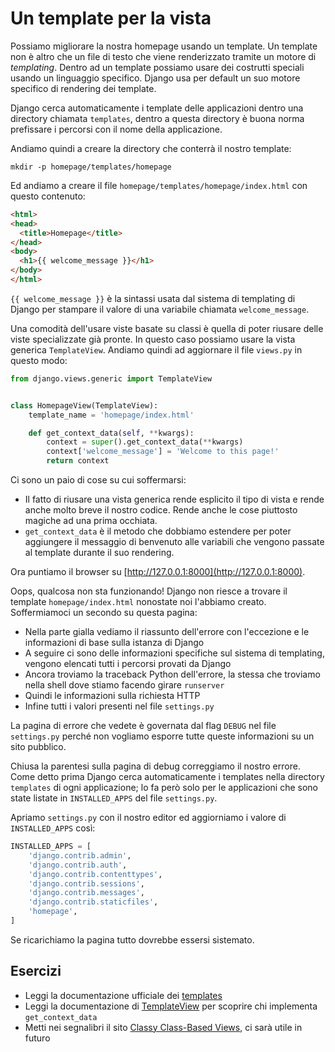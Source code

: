 # Un template per la vista

Possiamo migliorare la nostra homepage usando un template. Un template non è altro che un file di testo
che viene renderizzato tramite un motore di *templating*. Dentro ad un template possiamo usare dei
costrutti speciali usando un linguaggio specifico. Django usa per default un suo motore specifico di
rendering dei template.

Django cerca automaticamente i template delle applicazioni dentro una directory chiamata `templates`,
dentro a questa directory è buona norma prefissare i percorsi con il nome della applicazione.

Andiamo quindi a creare la directory che conterrà il nostro template:

```shell
mkdir -p homepage/templates/homepage
```

Ed andiamo a creare il file `homepage/templates/homepage/index.html` con questo contenuto:

```html
<html>
<head>
  <title>Homepage</title>
</head>
<body>
  <h1>{{ welcome_message }}</h1>
</body>
</html>
```

`{{ welcome_message }}` è la sintassi usata dal sistema di templating di Django per stampare il valore
di una variabile chiamata `welcome_message`.

Una comodità dell'usare viste basate su classi è quella di poter riusare delle viste specializzate
già pronte. In questo caso possiamo usare la vista generica `TemplateView`. Andiamo quindi ad
aggiornare il file `views.py` in questo modo:

```python
from django.views.generic import TemplateView


class HomepageView(TemplateView):
    template_name = 'homepage/index.html'

    def get_context_data(self, **kwargs):
        context = super().get_context_data(**kwargs)
        context['welcome_message'] = 'Welcome to this page!'
        return context
```

Ci sono un paio di cose su cui soffermarsi:

- Il fatto di riusare una vista generica rende esplicito il tipo di vista e rende anche molto breve il
  nostro codice. Rende anche le cose piuttosto magiche ad una prima occhiata.
- `get_context_data` è il metodo che dobbiamo estendere per poter aggiungere il messaggio di benvenuto
  alle variabili che vengono passate al template durante il suo rendering.

Ora puntiamo il browser su [http://127.0.0.1:8000](http://127.0.0.1:8000).

Oops, qualcosa non sta funzionando! Django non riesce a trovare il template `homepage/index.html`
nonostate noi l'abbiamo creato.
Soffermiamoci un secondo su questa pagina:
- Nella parte gialla vediamo il riassunto dell'errore con l'eccezione e le informazioni di base sulla
  istanza di Django
- A seguire ci sono delle informazioni specifiche sul sistema di templating, vengono elencati tutti
  i percorsi provati da Django
- Ancora troviamo la traceback Python dell'errore, la stessa che troviamo nella shell dove stiamo
  facendo girare `runserver`
- Quindi le informazioni sulla richiesta HTTP
- Infine tutti i valori presenti nel file `settings.py`

La pagina di errore che vedete è governata dal flag `DEBUG` nel file `settings.py` perché non vogliamo
esporre tutte queste informazioni su un sito pubblico.

Chiusa la parentesi sulla pagina di debug correggiamo il nostro errore. Come detto prima Django cerca
automaticamente i templates nella directory `templates` di ogni applicazione; lo fa però solo per le
applicazioni che sono state listate in `INSTALLED_APPS` del file `settings.py`.

Apriamo `settings.py` con il nostro editor ed aggiorniamo i valore di `INSTALLED_APPS` così:

```python
INSTALLED_APPS = [
    'django.contrib.admin',
    'django.contrib.auth',
    'django.contrib.contenttypes',
    'django.contrib.sessions',
    'django.contrib.messages',
    'django.contrib.staticfiles',
    'homepage',
]
```

Se ricarichiamo la pagina tutto dovrebbe essersi sistemato.

## Esercizi

- Leggi la documentazione ufficiale dei [templates](https://docs.djangoproject.com/en/3.1/topics/templates/)
- Leggi la documentazione di [TemplateView](https://docs.djangoproject.com/en/3.1/ref/class-based-views/base/#templateview) per scoprire chi implementa `get_context_data`
- Metti nei segnalibri il sito [Classy Class-Based Views](https://ccbv.co.uk/), ci sarà utile in futuro
